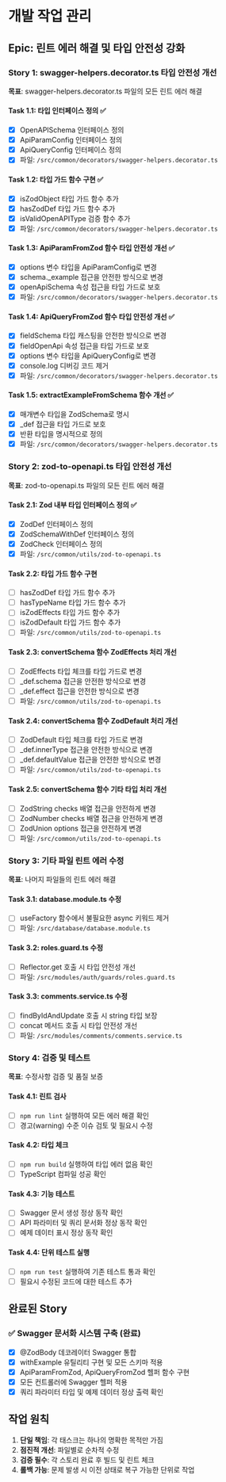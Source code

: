 # 개발 작업 관리

## Epic: 린트 에러 해결 및 타입 안전성 강화

### Story 1: swagger-helpers.decorator.ts 타입 안전성 개선
**목표**: swagger-helpers.decorator.ts 파일의 모든 린트 에러 해결

#### Task 1.1: 타입 인터페이스 정의 ✅
- [x] OpenAPISchema 인터페이스 정의
- [x] ApiParamConfig 인터페이스 정의  
- [x] ApiQueryConfig 인터페이스 정의
- [x] 파일: `/src/common/decorators/swagger-helpers.decorator.ts`

#### Task 1.2: 타입 가드 함수 구현 ✅
- [x] isZodObject 타입 가드 함수 추가
- [x] hasZodDef 타입 가드 함수 추가
- [x] isValidOpenAPIType 검증 함수 추가
- [x] 파일: `/src/common/decorators/swagger-helpers.decorator.ts`

#### Task 1.3: ApiParamFromZod 함수 타입 안전성 개선 ✅
- [x] options 변수 타입을 ApiParamConfig로 변경
- [x] schema._example 접근을 안전한 방식으로 변경
- [x] openApiSchema 속성 접근을 타입 가드로 보호
- [x] 파일: `/src/common/decorators/swagger-helpers.decorator.ts`

#### Task 1.4: ApiQueryFromZod 함수 타입 안전성 개선 ✅
- [x] fieldSchema 타입 캐스팅을 안전한 방식으로 변경
- [x] fieldOpenApi 속성 접근을 타입 가드로 보호
- [x] options 변수 타입을 ApiQueryConfig로 변경
- [x] console.log 디버깅 코드 제거
- [x] 파일: `/src/common/decorators/swagger-helpers.decorator.ts`

#### Task 1.5: extractExampleFromSchema 함수 개선 ✅
- [x] 매개변수 타입을 ZodSchema로 명시
- [x] _def 접근을 타입 가드로 보호
- [x] 반환 타입을 명시적으로 정의
- [x] 파일: `/src/common/decorators/swagger-helpers.decorator.ts`

### Story 2: zod-to-openapi.ts 타입 안전성 개선
**목표**: zod-to-openapi.ts 파일의 모든 린트 에러 해결

#### Task 2.1: Zod 내부 타입 인터페이스 정의 ✅
- [x] ZodDef 인터페이스 정의
- [x] ZodSchemaWithDef 인터페이스 정의
- [x] ZodCheck 인터페이스 정의
- [x] 파일: `/src/common/utils/zod-to-openapi.ts`

#### Task 2.2: 타입 가드 함수 구현
- [ ] hasZodDef 타입 가드 함수 추가
- [ ] hasTypeName 타입 가드 함수 추가
- [ ] isZodEffects 타입 가드 함수 추가
- [ ] isZodDefault 타입 가드 함수 추가
- [ ] 파일: `/src/common/utils/zod-to-openapi.ts`

#### Task 2.3: convertSchema 함수 ZodEffects 처리 개선
- [ ] ZodEffects 타입 체크를 타입 가드로 변경
- [ ] _def.schema 접근을 안전한 방식으로 변경
- [ ] _def.effect 접근을 안전한 방식으로 변경
- [ ] 파일: `/src/common/utils/zod-to-openapi.ts`

#### Task 2.4: convertSchema 함수 ZodDefault 처리 개선
- [ ] ZodDefault 타입 체크를 타입 가드로 변경
- [ ] _def.innerType 접근을 안전한 방식으로 변경
- [ ] _def.defaultValue 접근을 안전한 방식으로 변경
- [ ] 파일: `/src/common/utils/zod-to-openapi.ts`

#### Task 2.5: convertSchema 함수 기타 타입 처리 개선
- [ ] ZodString checks 배열 접근을 안전하게 변경
- [ ] ZodNumber checks 배열 접근을 안전하게 변경
- [ ] ZodUnion options 접근을 안전하게 변경
- [ ] 파일: `/src/common/utils/zod-to-openapi.ts`

### Story 3: 기타 파일 린트 에러 수정
**목표**: 나머지 파일들의 린트 에러 해결

#### Task 3.1: database.module.ts 수정
- [ ] useFactory 함수에서 불필요한 async 키워드 제거
- [ ] 파일: `/src/database/database.module.ts`

#### Task 3.2: roles.guard.ts 수정
- [ ] Reflector.get 호출 시 타입 안전성 개선
- [ ] 파일: `/src/modules/auth/guards/roles.guard.ts`

#### Task 3.3: comments.service.ts 수정
- [ ] findByIdAndUpdate 호출 시 string 타입 보장
- [ ] concat 메서드 호출 시 타입 안전성 개선
- [ ] 파일: `/src/modules/comments/comments.service.ts`

### Story 4: 검증 및 테스트
**목표**: 수정사항 검증 및 품질 보증

#### Task 4.1: 린트 검사
- [ ] `npm run lint` 실행하여 모든 에러 해결 확인
- [ ] 경고(warning) 수준 이슈 검토 및 필요시 수정

#### Task 4.2: 타입 체크
- [ ] `npm run build` 실행하여 타입 에러 없음 확인
- [ ] TypeScript 컴파일 성공 확인

#### Task 4.3: 기능 테스트
- [ ] Swagger 문서 생성 정상 동작 확인
- [ ] API 파라미터 및 쿼리 문서화 정상 동작 확인
- [ ] 예제 데이터 표시 정상 동작 확인

#### Task 4.4: 단위 테스트 실행
- [ ] `npm run test` 실행하여 기존 테스트 통과 확인
- [ ] 필요시 수정된 코드에 대한 테스트 추가

## 완료된 Story

### ✅ Swagger 문서화 시스템 구축 (완료)
- [x] @ZodBody 데코레이터 Swagger 통합
- [x] withExample 유틸리티 구현 및 모든 스키마 적용  
- [x] ApiParamFromZod, ApiQueryFromZod 헬퍼 함수 구현
- [x] 모든 컨트롤러에 Swagger 헬퍼 적용
- [x] 쿼리 파라미터 타입 및 예제 데이터 정상 출력 확인

## 작업 원칙

1. **단일 책임**: 각 태스크는 하나의 명확한 목적만 가짐
2. **점진적 개선**: 파일별로 순차적 수정
3. **검증 필수**: 각 스토리 완료 후 빌드 및 린트 체크
4. **롤백 가능**: 문제 발생 시 이전 상태로 복구 가능한 단위로 작업